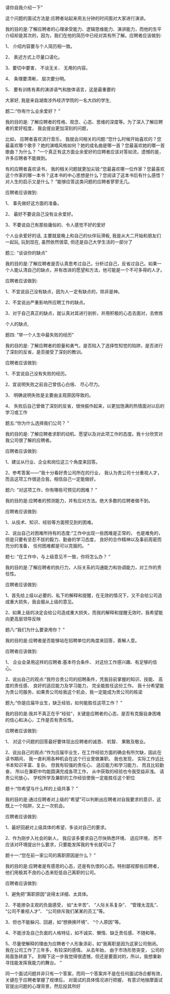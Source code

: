 请你自我介绍一下”

这个问题的面试方法是:应聘者站起来用五分钟的时间面对大家进行演讲。

我的目的是:了解应聘者的心理承受能力、逻辑思维能力、演讲能力，而他的生平介绍却是其次的，因为，我们在他的简历中已经对其有所了解。应聘者应该做到:

1、 介绍内容要与个人简历相一致。 

2、 表述方式上尽量口语化。 

3、要切中要害， 不谈无关、 无用的内容。

 4、 条理要清晰， 层次要分明。 

5、 要有训练有素的演讲语气和肢体语言，这是最重要的  

大家好,   我是来自湖南涉外经济学院的一名大四的学生,  



题二:“你有什么业余爱好？ ”

我的目的是: 了解应聘者的性格、观念、心态、思维的深度等。为了深入了解应聘者的爱好程度， 我会提出更加深刻的问题， 

比如， 应聘者喜欢流行音乐， 我就会问相关的问题:“您什么时候开始喜欢的？您最喜欢哪个歌手？她的演唱风格如何？她的成名曲是哪一首？您最喜欢她的哪一首歌曲？为什么？ ”一个真正有这方面业余爱好的应聘者应该对答如流，遗憾的是，许多应聘者不能做到。

有的应聘者喜欢读书， 我的相关问题就更加尖锐:“您最喜欢哪一位作家？您最喜欢这个作家的哪一本书？这本书的中心思想是什么？您阅读了这本书后有什么感悟？对人生的启示又是什么？ ”能够应答这类问题的应聘者寥寥无几。

应聘者应该做到:

1、 事先做好这方面的准备。

 2、 最好不要说自己没有业余爱好。

 3、不要说自己有那些庸俗的、令人感觉不好的爱好  

个人业余爱好的话,  主要就是晚上和自己的伙伴玩滑板,  我是从大二开始和朋友们一起玩,  玩到现在,  虽然依然很菜,  但还是自己大学生活的一部分了



题三:  “谈谈你的缺点”

我的目的是:了解应聘者是否认真思考过自己，分析过自己，反省过自己。如果一个人能认清自己的缺点，并有改进的愿望和方法，他可能是一个不可多得的人才。

应聘者应该做到:

1、不宜说自己没有缺点，因为人一定有缺点的，除非是神。 

2、不宜说出严重影响所应聘工作的缺点。 

3、对于自己真正的缺点，就认真对其进行剖析，并用积极的心态去面对，去修炼  

个人的缺点,  





题四: “举一个人生中最失败的经历”

我的目的是: 了解应聘者的胆量和勇气，是否陷入了选择性知觉的陷阱，是否进行了深刻的反省，是否接受了深刻的教训。

应聘者应该做到:

1、不宜说自己没有失败的经历。

 2、宜说明失败之前自己曾信心白倍、 尽心尽力。

 3、 明确说明失败是主要由主观原因导致的。 

4、 失败后自己曾做了深刻的反省，很快振作起来，以更加饱满的热情面对以后的学习或工作  







题五:“你为什么选择我们公司？ ”

我的目的是: 了解应聘者求职的动机、愿望以及对此项工作的态度。我十分欣赏对我公司很了解的应聘者。

应聘者应该做到:

1、建议从行业、企业和岗位这三个角度来回答。 

2、参考答案——“我十分看好贵公司所在的行业， 我认为贵公司十分重视人才， 而且这项工作很适合我，相信自己一定能做好。   





题六: “对这项工作，你有哪些可预见的困难？ ”

我的目的是:应聘者的预测能力，并有应对方法。绝大多数的应聘者做不到。

应聘者应该做到:

1、从技术、知识、经验等方面预见到的困难。 

2、说出自己对困难所持有的态度:“工作中出现一些困难是正常的， 也是难免的， 但是只要有坚忍不拔的毅力、勤奋的学习态度， 良好的合作精神以及事前周密而充分的准备， 任何困难都是可以克服的。 ”  







题七: “在工作中，与上级意见不一致，你将怎么办？ ”

我的目的是:了解应聘者的执行力，人际关系的沟通能力和协调能力，对工作的责任性。

应聘者应该做到:

1、首先给上级以必要的、私下的解释和提醒，在无效的情况下，又不会给公司造成重大损失，我会服从上级的意见。 

2、如果上级的决定会给公司造成重大损失，而我的解释和提醒无效时，我希望能向更高层领导反映  





题八:“我们为什么要录用你？ ”

我的目的是:应聘者是否能够站在招聘单位的角度来回答，善解人意。

应聘者应该做到:

1、 企业会录用这样的应聘者:基本符合条件、 对这份工作感兴趣、有足够的信心。 

2、说出自己的观点:“我符合贵公司的招聘条件，凭我目前掌握的知识、技能、 高度的责任感、 良好的适应能力及学习能力， 完全能胜任这份工作。 我十分希望能为贵公司服务，如果贵公司给我这个机会，我一定能成为贵公司的栋梁  





题九:“你是应届毕业生，缺乏经验，如何能胜任这项工作？ ”

我的目的是:我并不真正在乎“经验”，关键是应聘者的心态，是否有克服自身困难的信心和决心，工作是否有责任性。

应聘者应该做到:

1、 对这个问题的回答最好要体现出应聘者的诚恳、 机智、 果敢及敬业。 

2、说出自己的观点:“作为应届毕业生，在工作经验方面的确会有所欠缺，因此在读书期间， 我一直利用各种机会在这个行业里做兼职。 我也发现， 实际工作远比书本知识丰富、复杂。 但我有较强的责任心、 适应能力和学习能力， 而且比较勤奋， 所以在兼职中均能圆满完成各项工作， 从中获取的经验也令我受益非浅。 请贵公司放心， 学校所学及兼职的工作经验使我一定能胜任这个职位  





题十:“你希望与什么样的上级共事？ ”

我的目的是:通过应聘者对上级的“希望”可以判断出应聘者对自我要求的意识，这既上一个陷阱，又上一次机会。

应聘者应该做到:

1、最好回避对上级具体的希望，多谈对自己的要求。

 2、作为刚步入社会的新人， 我应该多要求自己尽快熟悉环境、 适应环境， 而不应该对环境提出什么要求，只要能发挥我的专长就可以了  





题十一:“您在前一家公司的离职原因是什么？ ”

我的目的是:应聘者是有感恩的心态，还是有仇恨的心态。特别鄙视那些应聘者，他们用极其不良的心态来贬低自己离职的公司。

应聘者应该做到:

1、避免把“离职原因”说得太详细、太具体。

 2、不能掺杂主观的负面感受， 如“太辛苦”、 “人际关系复杂”、 “管理太混乱”、 “公司不重视人才”、 “公司排斥我们某某的员工”等。 

3、但也不能躲闪、回避，如“想换换环境”、 “个人原因”等。 

4、不能涉及自己负面的人格特征，如不诚实、懒惰、缺乏责任感、不随和等。 

5、尽量使解释的理由为应聘者个人形象添彩，如“我离职是因为这家公司倒闭。我在公司工作了三年多，有较深的感情。 从去年始， 由于市场形势突变， 公司的局面急转直下。 到眼下这一步我觉得很遗憾，但还是要面对的，所以，我想重新寻找能发挥我能力的舞台。 ”

同一个面试问题并非只有一个答案，而同一个答案并不是在任何面试场合都有效，关键在于应聘者掌握了规律后， 对面试的具体情况进行把握， 有意识地揣摩面试官提出问题的心理背景，然后投其所好  



